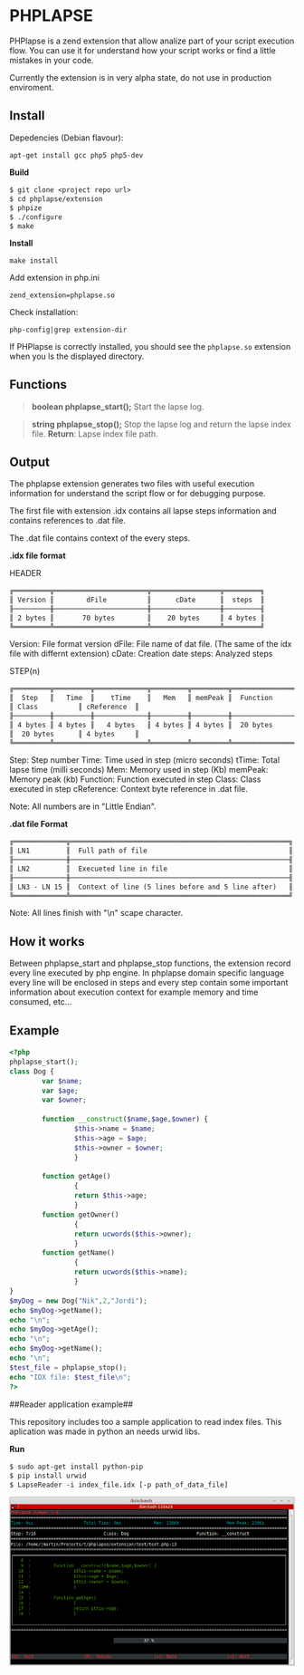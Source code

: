 # PHPLAPSE #

PHPlapse is a zend extension that allow analize part of your script execution flow. You can use it for understand how your script works or find a little mistakes in your code.

Currently the extension is in very alpha state, do not use in production enviroment.

## Install ##

Depedencies (Debian flavour):

```
apt-get install gcc php5 php5-dev
```

__Build__

```
$ git clone <project repo url>
$ cd phplapse/extension
$ phpize
$ ./configure
$ make
```

__Install__

```
make install
```

Add extension in php.ini
```
zend_extension=phplapse.so
```

Check installation:
```
php-config|grep extension-dir
```
If PHPlapse is correctly installed, you should see the `phplapse.so` extension when you ls the displayed directory.


## Functions ##

> **boolean phplapse_start();** Start the lapse log.

> **string phplapse_stop();** Stop the lapse log and return the lapse index file.
> **Return**:
> Lapse index file path.


## Output ##

The phplapse extension generates two files with useful execution information for understand the script flow or for debugging purpose.

The first file with extension .idx contains all lapse steps information and contains references to .dat file.

The .dat file contains context of the every steps.

__.idx file format__

HEADER
```
╔═════════╦═══════════════════════╦═════════════════╦═════════╗
║ Version ║        dFile          ║      cDate      ║  steps  ║
╟─────────╫───────────────────────╫─────────────────╫─────────╢
║ 2 bytes ║       70 bytes        ║    20 bytes     ║ 4 bytes ║
╚═════════╩═══════════════════════╩═════════════════╩═════════╝
```

Version: File format version
dFile: File name of dat file. (The same of the idx file with differnt extension)
cDate: Creation date
steps: Analyzed steps

STEP(n)
```
╔═════════╦═════════╦═════════════╦═════════╦═════════╦════════════════╦════════════════╦═════════════╗
║  Step   ║   Time  ║    tTime    ║   Mem   ║ memPeak ║  Function      ║ Class          ║ cReference  ║
╟─────────╫─────────╫─────────────╫─────────╫─────────╫────────────────╫────────────────╫─────────────╢
║ 4 bytes ║ 4 bytes ║   4 bytes   ║ 4 bytes ║ 4 bytes ║  20 bytes      ║  20 bytes      ║ 4 bytes     ║
╚═════════╩═══════════════════════╩═════════╩═════════╩════════════════╩════════════════╩═════════════╝
```

Step: Step number
Time: Time used in step (micro seconds)
tTime: Total lapse time (milli seconds)
Mem: Memory used in step (Kb)
memPeak: Memory peak (kb)
Function: Function executed in step
Class: Class executed in step
cReference: Context byte reference in .dat file.

Note: All numbers are in "Little Endian".

__.dat file Format__

```
╔═════════════╦══════════════════════════════════════════════════════╗
║ LN1         ║  Full path of file                                   ║
╟─────────────╫──────────────────────────────────────────────────────╢
║ LN2         ║  Execueted line in file                              ║
╟─────────────╫──────────────────────────────────────────────────────╢
║ LN3 - LN 15 ║  Context of line (5 lines before and 5 line after)   ║
╚═════════════╩══════════════════════════════════════════════════════╝
```

Note: All lines finish with "\n" scape character.

## How it works ##

Between phplapse_start and phplapse_stop functions, the extension record every line executed by php engine. In phplapse domain specific language every line will be enclosed in steps and every step contain some important information about execution context for example memory and time consumed, etc...

## Example ##

```php
<?php
phplapse_start();
class Dog {
        var $name;
        var $age;
        var $owner;

        function __construct($name,$age,$owner) {
                $this->name = $name;
                $this->age = $age;
                $this->owner = $owner;
                }

        function getAge()
                {
                return $this->age;
                }
        function getOwner()
                {
                return ucwords($this->owner);
                }
        function getName()
                {
                return ucwords($this->name);
                }
}
$myDog = new Dog("Nik",2,"Jordi");
echo $myDog->getName();
echo "\n";
echo $myDog->getAge();
echo "\n";
echo $myDog->getName();
echo "\n";
$test_file = phplapse_stop();
echo "IDX file: $test_file\n";
?>
```

##Reader application example##

This repository includes too a sample application to read index files. This aplication was made in python an needs urwid libs.


__Run__

```
$ sudo apt-get install python-pip
$ pip install urwid
$ LapseReader -i index_file.idx [-p path_of_data_file]
```

![LapseReader in action](https://raw.githubusercontent.com/jmartin82/phplapse/master/lapse_reader.png "LapseReader")
